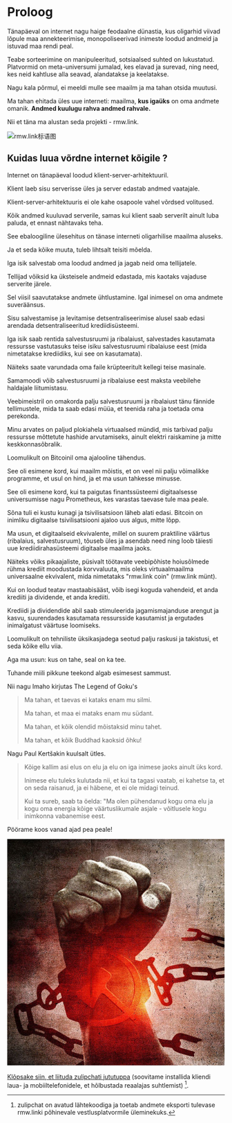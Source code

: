 # Proloog

Tänapäeval on internet nagu haige feodaalne dünastia, kus oligarhid viivad lõpule maa annekteerimise, monopoliseerivad inimeste loodud andmeid ja istuvad maa rendi peal.

Teabe sorteerimine on manipuleeritud, sotsiaalsed suhted on lukustatud. Platvormid on meta-universumi jumalad, kes elavad ja surevad, ning need, kes neid kahtluse alla seavad, alandatakse ja keelatakse.

Nagu kala põrmul, ei meeldi mulle see maailm ja ma tahan otsida muutusi.

Ma tahan ehitada üles uue interneti: maailma, **kus igaüks** on oma andmete omanik. **Andmed kuulugu rahva andmed rahvale.**

Nii et täna ma alustan seda projekti - rmw.link.

![rmw.link标语图](/slogan.svg)

## Kuidas luua võrdne internet kõigile ?

Internet on tänapäeval loodud klient-server-arhitektuuril.

Klient laeb sisu serverisse üles ja server edastab andmed vaatajale.

Klient-server-arhitektuuris ei ole kahe osapoole vahel võrdsed volitused.

Kõik andmed kuuluvad serverile, samas kui klient saab serverilt ainult luba paluda, et ennast nähtavaks teha.

See ebaloogiline ülesehitus on tänase interneti oligarhilise maailma aluseks.

Ja et seda kõike muuta, tuleb lihtsalt teisiti mõelda.

Iga isik salvestab oma loodud andmed ja jagab neid oma tellijatele.

Tellijad võiksid ka üksteisele andmeid edastada, mis kaotaks vajaduse serverite järele.

Sel viisil saavutatakse andmete ühtlustamine. Igal inimesel on oma andmete suveräänsus.

Sisu salvestamise ja levitamise detsentraliseerimise alusel saab edasi arendada detsentraliseeritud krediidisüsteemi.

Iga isik saab rentida salvestusruumi ja ribalaiust, salvestades kasutamata ressursse vastutasuks teise isiku salvestusruumi ribalaiuse eest (mida nimetatakse krediidiks, kui see on kasutamata).

Näiteks saate varundada oma faile krüpteeritult kellegi teise masinale.

Samamoodi võib salvestusruumi ja ribalaiuse eest maksta veebilehe haldajale liitumistasu.

Veebimeistril on omakorda palju salvestusruumi ja ribalaiust tänu fännide tellimustele, mida ta saab edasi müüa, et teenida raha ja toetada oma perekonda.

Minu arvates on paljud plokiahela virtuaalsed mündid, mis tarbivad palju ressursse mõttetute hashide arvutamiseks, ainult elektri raiskamine ja mitte keskkonnasõbralik.

Loomulikult on Bitcoinil oma ajalooline tähendus.

See oli esimene kord, kui maailm mõistis, et on veel nii palju võimalikke programme, et usul on hind, ja et ma usun tahkesse minusse.

See oli esimene kord, kui ta paigutas finantssüsteemi digitaalsesse universumisse nagu Prometheus, kes varastas taevase tule maa peale.

Sõna tuli ei kustu kunagi ja tsivilisatsioon läheb alati edasi. Bitcoin on inimliku digitaalse tsivilisatsiooni ajaloo uus algus, mitte lõpp.

Ma usun, et digitaalseid ekvivalente, millel on suurem praktiline väärtus (ribalaius, salvestusruum), tõuseb üles ja asendab need ning loob täiesti uue krediidirahasüsteemi digitaalse maailma jaoks.

Näiteks võiks pikaajaliste, püsivalt töötavate veebipõhiste hoiusõlmede rühma krediit moodustada korvvaluuta, mis oleks virtuaalmaailma universaalne ekvivalent, mida nimetataks "rmw.link coin" (rmw.link münt).

Kui on loodud teatav mastaabisääst, võib isegi koguda vahendeid, et anda krediiti ja dividende, et anda krediiti.

Krediidi ja dividendide abil saab stimuleerida jagamismajanduse arengut ja kasvu, suurendades kasutamata ressursside kasutamist ja ergutades inimalgatust väärtuse loomiseks.

Loomulikult on tehniliste üksikasjadega seotud palju raskusi ja takistusi, et seda kõike ellu viia.

Aga ma usun: kus on tahe, seal on ka tee.

Tuhande miili pikkune teekond algab esimesest sammust.

Nii nagu Imaho kirjutas The Legend of Goku's

> Ma tahan, et taevas ei kataks enam mu silmi.
> 
> Ma tahan, et maa ei mataks enam mu südant.
> 
> Ma tahan, et kõik olendid mõistaksid minu tahet.
> 
> Ma tahan, et kõik Buddhad kaoksid õhku!

Nagu Paul Kertšakin kuulsalt ütles.

> Kõige kallim asi elus on elu ja elu on iga inimese jaoks ainult üks kord.
> 
> Inimese elu tuleks kulutada nii, et kui ta tagasi vaatab, ei kahetse ta, et on seda raisanud, ja ei häbene, et ei ole midagi teinud.
> 
> Kui ta sureb, saab ta öelda: "Ma olen pühendanud kogu oma elu ja kogu oma energia kõige väärtuslikumale asjale - võitlusele kogu inimkonna vabanemise eest.

Pöörame koos vanad ajad pea peale!

![](https://raw.githubusercontent.com/gcxfd/img/gh-pages/1.jpg)

[Klõpsake siin, et liituda zulipchati jututuppa](https://rmw.zulipchat.com) (soovitame installida kliendi laua- ja mobiiltelefonidele, et hõlbustada reaalajas suhtlemist) [^1].

[^1]: zulipchat on avatud lähtekoodiga ja toetab andmete eksporti tulevase rmw.linki põhinevale vestlusplatvormile üleminekuks.